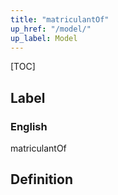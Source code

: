 ```yaml
---
title: "matriculantOf"
up_href: "/model/"
up_label: Model
---
```


[TOC]

## Label

### English
matriculantOf


## Definition



    
